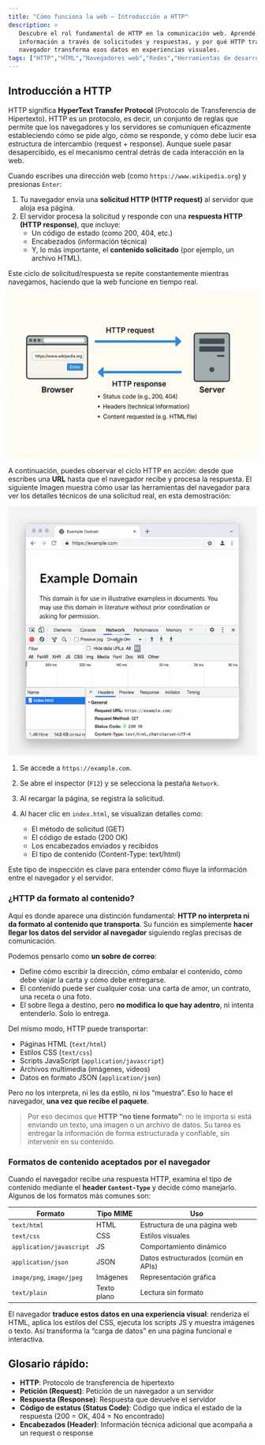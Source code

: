```yaml
---
title: "Cómo funciona la web – Introducción a HTTP"
description: > 
   Descubre el rol fundamental de HTTP en la comunicación web. Aprendé cómo los navegadores y servidores intercambian       
   información a través de solicitudes y respuestas, y por qué HTTP transporta datos sin interpretarlos. Comprendé cómo el 
   navegador transforma esos datos en experiencias visuales.
tags: ["HTTP","HTML","Navegadores web","Redes","Herramientas de desarrollador"]
---
```



## Introducción a HTTP

HTTP significa **HyperText Transfer Protocol** (Protocolo de Transferencia de Hipertexto). HTTP es un protocolo, es decir, un conjunto de reglas que permite que los navegadores y los servidores se comuniquen eficazmente estableciendo cómo se pide algo, cómo se responde, y cómo debe lucir esa estructura de intercambio (request + response). Aunque suele pasar desapercibido, es el mecanismo central detrás de cada interacción en la web.

Cuando escribes una dirección web (como `https://www.wikipedia.org`) y presionas `Enter`:

1. Tu navegador envía una **solicitud HTTP (HTTP request)** al servidor que aloja esa página.
2. El servidor procesa la solicitud y responde con una **respuesta HTTP (HTTP response)**, que incluye:
   - Un código de estado (como 200, 404, etc.)
   - Encabezados (información técnica)
   - Y, lo más importante, el **contenido solicitado** (por ejemplo, un archivo HTML).

Este ciclo de solicitud/respuesta se repite constantemente mientras navegamos, haciendo que la web funcione en tiempo real.

![http-img](../assets/http-img.png)


A continuación, puedes observar el ciclo HTTP en acción: desde que escribes una **URL** hasta que el navegador recibe y procesa la respuesta. El siguiente Imagen muestra cómo usar las herramientas del navegador para ver los detalles técnicos de una solicitud real, en esta demostración:


![browser-inspect](../assets/browser-inspect.png)

1. Se accede a `https://example.com`.
2. Se abre el inspector (`F12`) y se selecciona la pestaña `Network`.
3. Al recargar la página, se registra la solicitud.
4. Al hacer clic en `index.html`, se visualizan detalles como:

   - El método de solicitud (GET)
   - El código de estado (200 OK)
   - Los encabezados enviados y recibidos
   - El tipo de contenido (Content-Type: text/html)

Este tipo de inspección es clave para entender cómo fluye la información entre el navegador y el servidor.

### ¿HTTP da formato al contenido?

Aquí es donde aparece una distinción fundamental: **HTTP no interpreta ni da formato al contenido que transporta**. Su función es simplemente **hacer llegar los datos del servidor al navegador** siguiendo reglas precisas de comunicación.

Podemos pensarlo como **un sobre de correo**:

- Define cómo escribir la dirección, cómo embalar el contenido, cómo debe viajar la carta y cómo debe entregarse.
- El contenido puede ser cualquier cosa: una carta de amor, un contrato, una receta o una foto.
- El sobre llega a destino, pero **no modifica lo que hay adentro**, ni intenta entenderlo. Solo lo entrega.

Del mismo modo, HTTP puede transportar:
- Páginas HTML (`text/html`)
- Estilos CSS (`text/css`)
- Scripts JavaScript (`application/javascript`)
- Archivos multimedia (imágenes, videos)
- Datos en formato JSON (`application/json`)

Pero no los interpreta, ni les da estilo, ni los “muestra”. Eso lo hace el navegador, **una vez que recibe el paquete**.

> Por eso decimos que **HTTP “no tiene formato”**: no le importa si está enviando un texto, una imagen o un archivo de datos. Su tarea es entregar la información de forma estructurada y confiable, sin intervenir en su contenido.



### Formatos de contenido aceptados por el navegador

Cuando el navegador recibe una respuesta HTTP, examina el tipo de contenido mediante el **header `Content-Type`** y decide cómo manejarlo. Algunos de los formatos más comunes son:

| Formato | Tipo MIME | Uso |
|--------|-----------|-----|
| `text/html` | HTML | Estructura de una página web |
| `text/css` | CSS | Estilos visuales |
| `application/javascript` | JS | Comportamiento dinámico |
| `application/json` | JSON | Datos estructurados (común en APIs) |
| `image/png`, `image/jpeg` | Imágenes | Representación gráfica |
| `text/plain` | Texto plano | Lectura sin formato |

El navegador **traduce estos datos en una experiencia visual**: renderiza el HTML, aplica los estilos del CSS, ejecuta los scripts JS y muestra imágenes o texto. Así transforma la “carga de datos” en una página funcional e interactiva.


## Glosario rápido:
- **HTTP**: Protocolo de transferencia de hipertexto
- **Petición (Request)**: Petición de un navegador a un servidor
- **Respuesta (Response)**: Respuesta que devuelve el servidor
- **Código de estatus (Status Code)**: Código que indica el estado de la respuesta (200 = OK, 404 = No encontrado)
- **Encabezados (Header)**: Información técnica adicional que acompaña a un request o response





